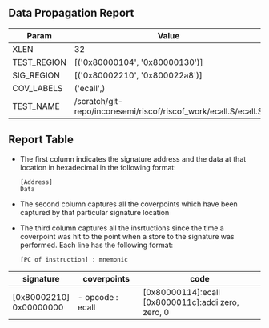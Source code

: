 
## Data Propagation Report

| Param       | Value    |
|-------------|----------|
| XLEN        | 32      |
| TEST_REGION | [('0x80000104', '0x80000130')]      |
| SIG_REGION  | [('0x80002210', '0x800022a8')]      |
| COV_LABELS  | ('ecall',)      |
| TEST_NAME   | /scratch/git-repo/incoresemi/riscof/riscof_work/ecall.S/ecall.S    |

## Report Table

- The first column indicates the signature address and the data at that location in hexadecimal in the following format: 
  ```
  [Address]
  Data
  ```

- The second column captures all the coverpoints which have been captured by that particular signature location

- The third column captures all the insrtuctions since the time a coverpoint was
  hit to the point when a store to the signature was performed. Each line has
  the following format:
  ```
  [PC of instruction] : mnemonic
  ```

|        signature         |     coverpoints     |                           code                            |
|--------------------------|---------------------|-----------------------------------------------------------|
|[0x80002210]<br>0x00000000|- opcode : ecall<br> |[0x80000114]:ecall<br> [0x8000011c]:addi zero, zero, 0<br> |
